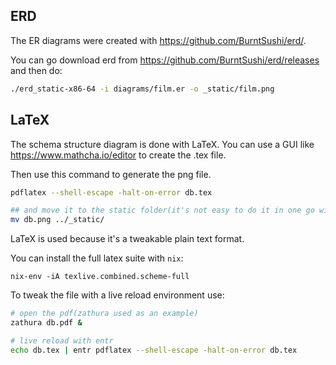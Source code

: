 ## ERD

The ER diagrams were created with https://github.com/BurntSushi/erd/.

You can go download erd from https://github.com/BurntSushi/erd/releases and then do:

```bash
./erd_static-x86-64 -i diagrams/film.er -o _static/film.png
```

## LaTeX

The schema structure diagram is done with LaTeX. You can use a GUI like https://www.mathcha.io/editor to create the .tex file.

Then use this command to generate the png file.

```bash
pdflatex --shell-escape -halt-on-error db.tex

## and move it to the static folder(it's not easy to do it in one go with the pdflatex)
mv db.png ../_static/
```

LaTeX is used because it's a tweakable plain text format.

You can install the full latex suite with `nix`:

```
nix-env -iA texlive.combined.scheme-full
```

To tweak the file with a live reload environment use:

```bash
# open the pdf(zathura used as an example)
zathura db.pdf &

# live reload with entr
echo db.tex | entr pdflatex --shell-escape -halt-on-error db.tex
```
